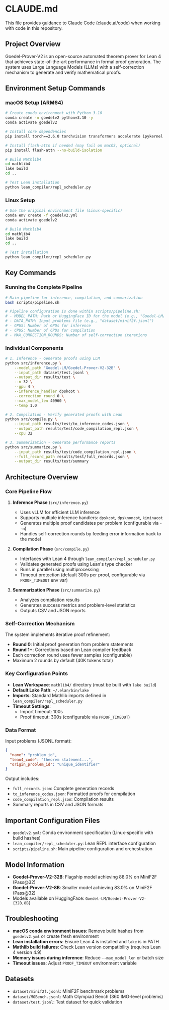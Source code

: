 # CLAUDE.md

This file provides guidance to Claude Code (claude.ai/code) when working with code in this repository.

## Project Overview

Goedel-Prover-V2 is an open-source automated theorem prover for Lean 4 that achieves state-of-the-art performance in formal proof generation. The system uses Large Language Models (LLMs) with a self-correction mechanism to generate and verify mathematical proofs.

## Environment Setup Commands

### macOS Setup (ARM64)
```bash
# Create conda environment with Python 3.10
conda create -n goedelv2 python=3.10 -y
conda activate goedelv2

# Install core dependencies
pip install torch==2.6.0 torchvision transformers accelerate ipykernel jupyter_client

# Install flash-attn if needed (may fail on macOS, optional)
pip install flash-attn --no-build-isolation

# Build Mathlib4
cd mathlib4
lake build
cd ..

# Test Lean installation
python lean_compiler/repl_scheduler.py
```

### Linux Setup
```bash
# Use the original environment file (Linux-specific)
conda env create -f goedelv2.yml
conda activate goedelv2

# Build Mathlib4
cd mathlib4
lake build
cd ..

# Test installation
python lean_compiler/repl_scheduler.py
```

## Key Commands

### Running the Complete Pipeline
```bash
# Main pipeline for inference, compilation, and summarization
bash scripts/pipeline.sh

# Pipeline configuration is done within scripts/pipeline.sh:
# - MODEL_PATH: Path or HuggingFace ID for the model (e.g., "Goedel-LM/Goedel-Prover-V2-32B")
# - DATA_PATH: Input problems file (e.g., "dataset/minif2f.jsonl")
# - GPUS: Number of GPUs for inference
# - CPUS: Number of CPUs for compilation
# - MAX_CORRECTION_ROUNDS: Number of self-correction iterations
```

### Individual Components

```bash
# 1. Inference - Generate proofs using LLM
python src/inference.py \
    --model_path "Goedel-LM/Goedel-Prover-V2-32B" \
    --input_path dataset/test.jsonl \
    --output_dir results/test \
    --n 32 \
    --gpu 4 \
    --inference_handler dpskcot \
    --correction_round 0 \
    --max_model_len 40960 \
    --temp 1.0

# 2. Compilation - Verify generated proofs with Lean
python src/compile.py \
    --input_path results/test/to_inference_codes.json \
    --output_path results/test/code_compilation_repl.json \
    --cpu 32

# 3. Summarization - Generate performance reports
python src/summarize.py \
    --input_path results/test/code_compilation_repl.json \
    --full_record_path results/test/full_records.json \
    --output_dir results/test/summary
```

## Architecture Overview

### Core Pipeline Flow

1. **Inference Phase** (`src/inference.py`)
   - Uses vLLM for efficient LLM inference
   - Supports multiple inference handlers: `dpskcot`, `dpsknoncot`, `kiminacot`
   - Generates multiple proof candidates per problem (configurable via `--n`)
   - Handles self-correction rounds by feeding error information back to the model

2. **Compilation Phase** (`src/compile.py`)
   - Interfaces with Lean 4 through `lean_compiler/repl_scheduler.py`
   - Validates generated proofs using Lean's type checker
   - Runs in parallel using multiprocessing
   - Timeout protection (default 300s per proof, configurable via `PROOF_TIMEOUT` env var)

3. **Summarization Phase** (`src/summarize.py`)
   - Analyzes compilation results
   - Generates success metrics and problem-level statistics
   - Outputs CSV and JSON reports

### Self-Correction Mechanism

The system implements iterative proof refinement:
- **Round 0**: Initial proof generation from problem statements
- **Round 1+**: Corrections based on Lean compiler feedback
- Each correction round uses fewer samples (configurable)
- Maximum 2 rounds by default (40K tokens total)

### Key Configuration Points

- **Lean Workspace**: `mathlib4/` directory (must be built with `lake build`)
- **Default Lake Path**: `~/.elan/bin/lake`
- **Imports**: Standard Mathlib imports defined in `lean_compiler/repl_scheduler.py`
- **Timeout Settings**: 
  - Import timeout: 100s
  - Proof timeout: 300s (configurable via `PROOF_TIMEOUT`)

### Data Format

Input problems (JSONL format):
```json
{
  "name": "problem_id",
  "lean4_code": "theorem statement...",
  "origin_problem_id": "unique_identifier"
}
```

Output includes:
- `full_records.json`: Complete generation records
- `to_inference_codes.json`: Formatted proofs for compilation
- `code_compilation_repl.json`: Compilation results
- Summary reports in CSV and JSON formats

## Important Configuration Files

- `goedelv2.yml`: Conda environment specification (Linux-specific with build hashes)
- `lean_compiler/repl_scheduler.py`: Lean REPL interface configuration
- `scripts/pipeline.sh`: Main pipeline configuration and orchestration

## Model Information

- **Goedel-Prover-V2-32B**: Flagship model achieving 88.0% on MiniF2F (Pass@32)
- **Goedel-Prover-V2-8B**: Smaller model achieving 83.0% on MiniF2F (Pass@32)
- Models available on HuggingFace: `Goedel-LM/Goedel-Prover-V2-{32B,8B}`

## Troubleshooting

- **macOS conda environment issues**: Remove build hashes from `goedelv2.yml` or create fresh environment
- **Lean installation errors**: Ensure Lean 4 is installed and `lake` is in PATH
- **Mathlib build failures**: Check Lean version compatibility (requires Lean 4 version 4.9)
- **Memory issues during inference**: Reduce `--max_model_len` or batch size
- **Timeout issues**: Adjust `PROOF_TIMEOUT` environment variable

## Datasets

- `dataset/minif2f.jsonl`: MiniF2F benchmark problems
- `dataset/MOBench.jsonl`: Math Olympiad Bench (360 IMO-level problems)
- `dataset/test.jsonl`: Test dataset for quick validation